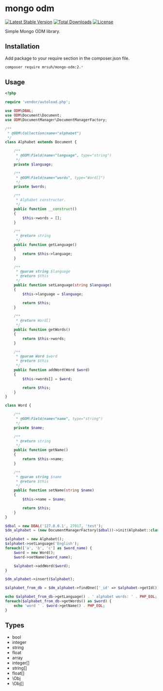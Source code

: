 # mongo odm

[![Latest Stable Version](https://poser.pugx.org/mrsuh/mongo-odm/v/stable)](https://packagist.org/packages/mrsuh/mongo-odm)
[![Total Downloads](https://poser.pugx.org/mrsuh/mongo-odm/downloads)](https://packagist.org/packages/mrsuh/mongo-odm)
[![License](https://poser.pugx.org/mrsuh/mongo-odm/license)](https://packagist.org/packages/mrsuh/mongo-odm)

Simple Mongo ODM library.


## Installation ##

Add package to your require section in the composer.json file.

```bash
composer require mrsuh/mongo-odm:2.*
```

## Usage ##

```php
<?php

require 'vendor/autoload.php';

use ODM\DBAL;
use ODM\Document\Document;
use ODM\DocumentManager\DocumentManagerFactory;

/**
 * @ODM\Collection(name="alphabet")
 */
class Alphabet extends Document {

    /**
     * @ODM\Field(name="language", type="string")
     */
    private $language;

    /**
     * @ODM\Field(name="words", type="Word[]")
     */
    private $words;

    /**
     * Alphabet constructor.
     */
    public function __construct()
    {
        $this->words = [];
    }

    /**
     * @return string
     */
    public function getLanguage()
    {
        return $this->language;
    }

    /**
     * @param string $language
     * @return $this
     */
    public function setLanguage(string $language)
    {
        $this->language = $language;

        return $this;
    }

    /**
     * @return Word[]
     */
    public function getWords()
    {
        return $this->words;
    }

    /**
     * @param Word $word
     * @return $this
     */
    public function addWord(Word $word)
    {
        $this->words[] = $word;

        return $this;
    }
}

class Word {

    /**
     * @ODM\Field(name="name", type="string")
     */
    private $name;

    /**
     * @return string
     */
    public function getName()
    {
        return $this->name;
    }

    /**
     * @param string $name
     * @return $this
     */
    public function setName(string $name)
    {
        $this->name = $name;

        return $this;
    }
}

$dbal = new DBAL('127.0.0.1', 27017, 'test');
$dm_alphabet = (new DocumentManagerFactory($dbal))->init(Alphabet::class);

$alphabet = new Alphabet();
$alphabet->setLanguage('English');
foreach(['a', 'b', 'c'] as $word_name) {
    $word = new Word();
    $word->setName($word_name);

    $alphabet->addWord($word);
}

$dm_alphabet->insert($alphabet);

$alphabet_from_db = $dm_alphabet->findOne(['_id' => $alphabet->getId()]);

echo $alphabet_from_db->getLanguage() . ' alphabet words: ' . PHP_EOL;
foreach($alphabet_from_db->getWords() as $word) {
    echo 'word ' . $word->getName() . PHP_EOL;
}

```

## Types

+ bool
+ integer
+ string
+ float
+ array
+ integer[]
+ string[]
+ float[]
+ \Obj
+ \Obj[]
